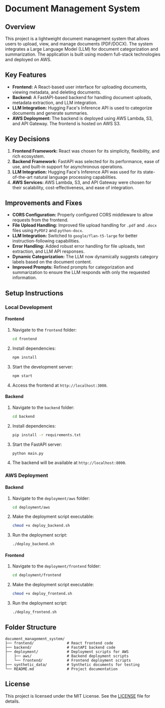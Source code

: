 # Document Management System

## Overview

This project is a lightweight document management system that allows users to upload, view, and manage documents (PDF/DOCX). The system integrates a Large Language Model (LLM) for document categorization and summarization. The application is built using modern full-stack technologies and deployed on AWS.

## Key Features

- **Frontend:** A React-based user interface for uploading documents, viewing metadata, and deleting documents.
- **Backend:** A FastAPI-based backend for handling document uploads, metadata extraction, and LLM integration.
- **LLM Integration:** Hugging Face's Inference API is used to categorize documents and generate summaries.
- **AWS Deployment:** The backend is deployed using AWS Lambda, S3, and API Gateway. The frontend is hosted on AWS S3.

## Key Decisions

1. **Frontend Framework:** React was chosen for its simplicity, flexibility, and rich ecosystem.
2. **Backend Framework:** FastAPI was selected for its performance, ease of use, and built-in support for asynchronous operations.
3. **LLM Integration:** Hugging Face's Inference API was used for its state-of-the-art natural language processing capabilities.
4. **AWS Services:** AWS Lambda, S3, and API Gateway were chosen for their scalability, cost-effectiveness, and ease of integration.

## Improvements and Fixes

- **CORS Configuration:** Properly configured CORS middleware to allow requests from the frontend.
- **File Upload Handling:** Improved file upload handling for `.pdf` and `.docx` files using `PyPDF2` and `python-docx`.
- **LLM Integration:** Switched to `google/flan-t5-large` for better instruction-following capabilities.
- **Error Handling:** Added robust error handling for file uploads, text extraction, and LLM API responses.
- **Dynamic Categorization:** The LLM now dynamically suggests category labels based on the document content.
- **Improved Prompts:** Refined prompts for categorization and summarization to ensure the LLM responds with only the requested information.

## Setup Instructions

### Local Development

#### Frontend
1. Navigate to the `frontend` folder:
   ```bash
   cd frontend
   ```
2. Install dependencies:
   ```bash
   npm install
   ```
3. Start the development server:
   ```bash
   npm start
   ```
4. Access the frontend at `http://localhost:3000`.

#### Backend
1. Navigate to the `backend` folder:
   ```bash
   cd backend
   ```
2. Install dependencies:
   ```bash
   pip install -r requirements.txt
   ```
3. Start the FastAPI server:
   ```bash
   python main.py
   ```
4. The backend will be available at `http://localhost:8000`.

### AWS Deployment

#### Backend
1. Navigate to the `deployment/aws` folder:
   ```bash
   cd deployment/aws
   ```
2. Make the deployment script executable:
   ```bash
   chmod +x deploy_backend.sh
   ```
3. Run the deployment script:
   ```bash
   ./deploy_backend.sh
   ```

#### Frontend
1. Navigate to the `deployment/frontend` folder:
   ```bash
   cd deployment/frontend
   ```
2. Make the deployment script executable:
   ```bash
   chmod +x deploy_frontend.sh
   ```
3. Run the deployment script:
   ```bash
   ./deploy_frontend.sh
   ```

## Folder Structure

```
document_management_system/
├── frontend/               # React frontend code
├── backend/                # FastAPI backend code
├── deployment/             # Deployment scripts for AWS
│   ├── aws/                # Backend deployment scripts
│   └── frontend/           # Frontend deployment scripts
├── synthetic_data/         # Synthetic documents for testing
└── README.md               # Project documentation
```

## License

This project is licensed under the MIT License. See the [LICENSE](LICENSE) file for details.
